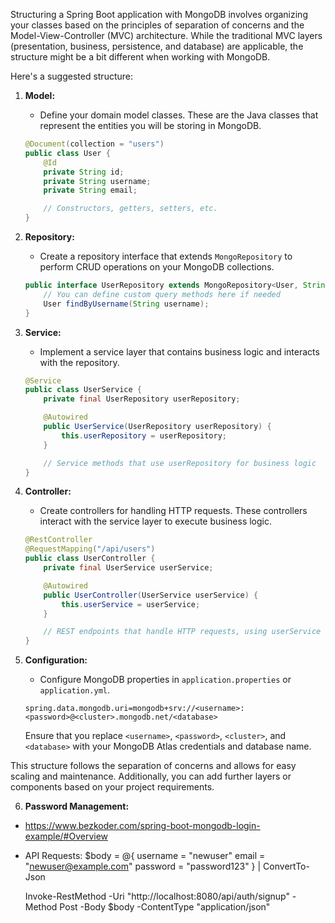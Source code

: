 Structuring a Spring Boot application with MongoDB involves organizing your classes based on the principles of separation of concerns and the Model-View-Controller (MVC) architecture. While the traditional MVC layers (presentation, business, persistence, and database) are applicable, the structure might be a bit different when working with MongoDB.

Here's a suggested structure:

1. **Model:**
   - Define your domain model classes. These are the Java classes that represent the entities you will be storing in MongoDB.

   ```java
   @Document(collection = "users")
   public class User {
       @Id
       private String id;
       private String username;
       private String email;

       // Constructors, getters, setters, etc.
   }
   ```

2. **Repository:**
   - Create a repository interface that extends `MongoRepository` to perform CRUD operations on your MongoDB collections.

   ```java
   public interface UserRepository extends MongoRepository<User, String> {
       // You can define custom query methods here if needed
       User findByUsername(String username);
   }
   ```

3. **Service:**
   - Implement a service layer that contains business logic and interacts with the repository.

   ```java
   @Service
   public class UserService {
       private final UserRepository userRepository;

       @Autowired
       public UserService(UserRepository userRepository) {
           this.userRepository = userRepository;
       }

       // Service methods that use userRepository for business logic
   }
   ```

4. **Controller:**
   - Create controllers for handling HTTP requests. These controllers interact with the service layer to execute business logic.

   ```java
   @RestController
   @RequestMapping("/api/users")
   public class UserController {
       private final UserService userService;

       @Autowired
       public UserController(UserService userService) {
           this.userService = userService;
       }

       // REST endpoints that handle HTTP requests, using userService
   }
   ```

5. **Configuration:**
   - Configure MongoDB properties in `application.properties` or `application.yml`.

   ```properties
   spring.data.mongodb.uri=mongodb+srv://<username>:<password>@<cluster>.mongodb.net/<database>
   ```

   Ensure that you replace `<username>`, `<password>`, `<cluster>`, and `<database>` with your MongoDB Atlas credentials and database name.

This structure follows the separation of concerns and allows for easy scaling and maintenance. Additionally, you can add further layers or components based on your project requirements.

6. **Password Management:**
- https://www.bezkoder.com/spring-boot-mongodb-login-example/#Overview

- API Requests:
    $body = @{
    username = "newuser"
    email = "newuser@example.com"
    password = "password123"
    } | ConvertTo-Json

    Invoke-RestMethod -Uri "http://localhost:8080/api/auth/signup" -Method Post -Body $body -ContentType "application/json"
    
